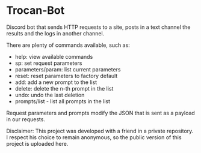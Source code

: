 # Trocan-Bot
Discord bot that sends HTTP requests to a site, posts in a text channel the results and the logs in another channel.

There are plenty of commands available, such as:
- help: view available commands
- sp: set request parameters
- parameters/param: list current parameters
- reset: reset parameters to factory default
- add: add a new prompt to the list
- delete: delete the n-th prompt in the list
- undo: undo the last deletion
- prompts/list - list all prompts in the list

Request parameters and prompts modify the JSON that is sent as a payload in our requests.

Disclaimer: This project was developed with a friend in a private repository. I respect his choice to remain anonymous, so the public version of this project is uploaded here.

